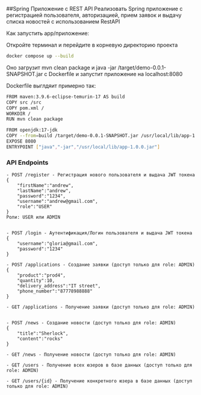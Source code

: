 ##Spring Приложение с REST API
Реализовать Spring приложение с регистрацией пользователя, авторизацией, прием заявок и выдачу списка новостей с использованием RestAPI


Как запустить app/приложение:

Откройте терминал и перейдите в корневую директорию проекта
```bash
docker compose up --build 
```
Оно загрузит mvn clean package и java -jar /target/demo-0.0.1-SNAPSHOT.jar с Dockerfile
и запустит приложение на localhost:8080

Dockerfile выглдяит примерно так:
```bash
FROM maven:3.9.6-eclipse-temurin-17 AS build
COPY src /src
COPY pom.xml /
WORKDIR /
RUN mvn clean package

FROM openjdk:17-jdk
COPY --from=build /target/demo-0.0.1-SNAPSHOT.jar /usr/local/lib/app-1.0.0.jar
EXPOSE 8080
ENTRYPOINT ["java","-jar","/usr/local/lib/app-1.0.0.jar"]
```


### API Endpoints

```plaintext
- POST /register - Регистрация нового пользователя и выдача JWT токена {
	"firstName":"andrew",
	"lastName":"andrew",
	"password":"1234",
	"username":"andrew@gmail.com",
	"role":"USER"
}
Роли: USER или ADMIN


- POST /login - Аутентификация/Логин пользователя и выдача JWT токена
{
	"username":"gloria@gmail.com",
	"password":"1234"
}

- POST /applications - Создание заявки (доступ только для role: ADMIN)
{
	"product":"prod4",
	"quantity":10,
	"delivery_address":"IT street",
	"phone_number":"87778988888"
}

- GET /applications - Получение заявки (доступ только для role: ADMIN)


- POST /news - Создание новости (доступ только для role: ADMIN)
{
	"title":"Sherlock",
	"content":"rocks"
}

- GET /news - Получение новости (доступ только для role: ADMIN)

- GET /users - Получение всех юзеров в базе данных (доступ только для role: ADMIN)

- GET /users/{id} - Получение конкретного юзера в базе данных (доступ только для role: ADMIN)
```
